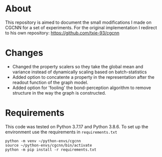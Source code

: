 # About
This repository is aimed to document the small modifications I made on CGCNN for a set of experiments. For the original implementation I redirect to his own repository: https://github.com/txie-93/cgcnn

# Changes
* Changed the property scalers so they take the global mean and variance instead of dynamically scaling based on batch-statistics
* Added option to concatente a property in the representation after the readout function of the graph model.
* Added option for 'fooling' the bond-perception algorithm to remove structure in the way the graph is constructed.

# Requirements

This code was tested on Python 3.7.17 and Python 3.8.6. To set up the environment use the requirements in `requirements.txt`
```
python -m venv ~/python-envs/cgcnn
source ~/python-envs/cgcnn/bin/activate
python -m pip install -r requirements.txt
```
